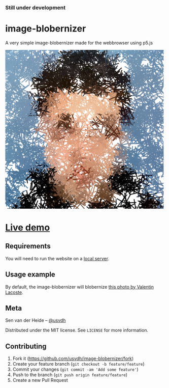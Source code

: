 ### Still under development

# image-blobernizer

A very simple image-blobernizer made for the webbrowser using p5.js

![](header.png)

# [Live demo](https://usvdh.github.io/image-blobernizer/)

## Requirements

You will need to run the website on a [local server](https://github.com/processing/p5.js/wiki/Local-server).

## Usage example

By default, the image-blobernizer will blobernize [this photo by Valentin Lacoste](https://unsplash.com/photos/yAHr1eOzkLM). 

## Meta

Sen van der Heide – [@usvdh](https://github.com/usvdh)

Distributed under the MIT license. See ``LICENSE`` for more information.

## Contributing

1. Fork it (<https://github.com/usvdh/image-blobernizer/fork>)
2. Create your feature branch (`git checkout -b feature/feature`)
3. Commit your changes (`git commit -am 'Add some feature'`)
4. Push to the branch (`git push origin feature/feature`)
5. Create a new Pull Request
